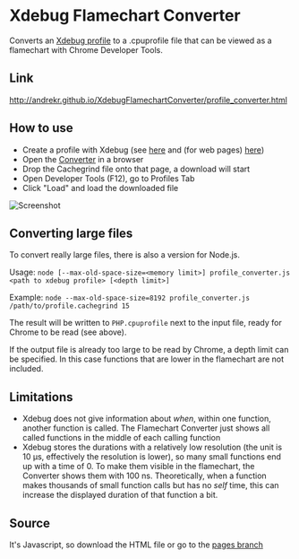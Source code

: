 # Xdebug Flamechart Converter

Converts an [Xdebug profile](http://www.xdebug.org/docs/profiler) to a .cpuprofile file that can be viewed as a flamechart with Chrome Developer Tools.

## Link

http://andrekr.github.io/XdebugFlamechartConverter/profile_converter.html

## How to use

* Create a profile with Xdebug (see [here](http://www.xdebug.org/docs/profiler#starting) and (for web pages) [here](https://chrome.google.com/webstore/detail/xdebug-helper/eadndfjplgieldjbigjakmdgkmoaaaoc)) 
* Open the [Converter](http://andrekr.github.io/XdebugFlamechartConverter/profile_converter.html) in a browser
* Drop the Cachegrind file onto that page, a download will start
* Open Developer Tools (F12), go to Profiles Tab
* Click "Load" and load the downloaded file

![Screenshot](http://andrekr.github.io/XdebugFlamechartConverter/screenshot.png)

## Converting large files

To convert really large files, there is also a version for Node.js.

Usage: `node [--max-old-space-size=<memory limit>] profile_converter.js <path to xdebug profile> [<depth limit>]`

Example: `node --max-old-space-size=8192 profile_converter.js /path/to/profile.cachegrind 15`

The result will be written to `PHP.cpuprofile` next to the input file, ready for Chrome to be read (see above).

If the output file is already too large to be read by Chrome, a depth limit can be specified. In this case functions that are lower in the flamechart are not included.

## Limitations

* Xdebug does not give information about *when*, within one function, another function is called. The Flamechart Converter just shows all called functions in the middle of each calling function
* Xdebug stores the durations with a relatively low resolution (the unit is 10 µs, effectively the resolution is lower), so many small functions end up with a time of 0. To make them visible in the flamechart, the Converter shows them with 100 ns. Theoretically, when a function makes thousands of small function calls but has no *self* time, this can increase the displayed duration of that function a bit.

## Source

It's Javascript, so download the HTML file or go to the [pages branch](https://github.com/AndreKR/XdebugFlamechartConverter/tree/gh-pages)
